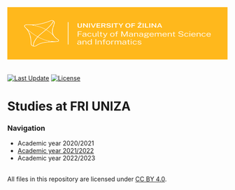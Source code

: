 <a href="https://www.fri.uniza.sk/" target="_blank">
  <img width="100%" height="120" src="https://raw.githubusercontent.com/bksivn/Hello/main/Logo_FRI_UNIZA_horizontalne_farebne_s_pozadim_s_ochrannou_zonou_EN.svg">
</a>

<br/>
<br/>

[![Last Update](https://img.shields.io/github/last-commit/bksivn/gh_repo_08?label=Last%20Update&color=ffb81c&labelColor=002d72&style=flat-square)](#!)
[![License](https://img.shields.io/static/v1?label=License&message=CC%20BY%204.0&color=ffb81c&labelColor=002d72&style=flat-square)](http://creativecommons.org/licenses/by/4.0/)


# Studies at FRI UNIZA


### Navigation

- Academic year 2020/2021
- [Academic year 2021/2022](../../tree/AY_2021-2022)
- Academic year 2022/2023


<br/>All files in this repository are licensed under [CC BY 4.0](http://creativecommons.org/licenses/by/4.0/).
